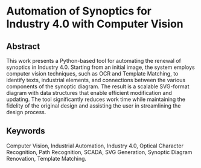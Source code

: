 # Automation of Synoptics for Industry 4.0 with Computer Vision

## Abstract  
This work presents a Python-based tool for automating the renewal of synoptics in Industry 4.0. Starting from an initial image, the system employs computer vision techniques, such as OCR and Template Matching, to identify texts, industrial elements, and connections between the various components of the synoptic diagram. The result is a scalable SVG-format diagram with data structures that enable efficient modification and updating. The tool significantly reduces work time while maintaining the fidelity of the original design and assisting the user in streamlining the design process.

## Keywords  
Computer Vision, Industrial Automation, Industry 4.0, Optical Character Recognition, Path Recognition, SCADA, SVG Generation, Synoptic Diagram Renovation, Template Matching.
